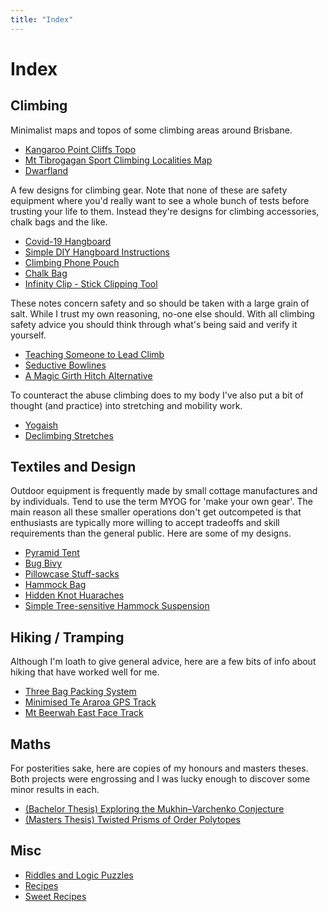 ```yaml
---
title: "Index"
---
```



# Index

## Climbing

Minimalist maps and topos of some climbing areas around Brisbane.

- [Kangaroo Point Cliffs Topo](/kangaroo-point/)
- [Mt Tibrogagan Sport Climbing Localities Map](/tibro-localities/)
- [Dwarfland](/dwarfland/)

A few designs for climbing gear. 
Note that none of these are safety equipment where you'd really want to see a whole bunch of tests before trusting your life to them. 
Instead they're designs for climbing accessories, chalk bags and the like. 

- [Covid-19 Hangboard](/covid-19-hangboard/)
- [Simple DIY Hangboard Instructions](/build-a-hangboard/)
- [Climbing Phone Pouch](/climbing-pouch/)
- [Chalk Bag](/chalk-bag/)
- [Infinity Clip - Stick Clipping Tool](/stick-clip/)

These notes concern safety and so should be taken with a large grain of salt. 
While I trust my own reasoning, no-one else should. 
With all climbing safety advice you should think through what's being said and verify it yourself. 

- [Teaching Someone to Lead Climb](/teaching-lead/)
- [Seductive Bowlines](/bowlines/)
- [A Magic Girth Hitch Alternative](/backward-bowline/)

To counteract the abuse climbing does to my body I've also put a bit of thought (and practice) into stretching and mobility work. 

- [Yogaish](/yogaish/)
- [Declimbing Stretches](/declimbing-flow/)


## Textiles and Design

Outdoor equipment is frequently made by small cottage manufactures and by individuals. 
Tend to use the term MYOG for 'make your own gear'. 
The main reason all these smaller operations don't get outcompeted is that enthusiasts are typically more willing to accept tradeoffs and skill requirements than the general public. 
Here are some of my designs. 

- [Pyramid Tent](/pyramid-tent/)
- [Bug Bivy](/bug-bivy/)
- [Pillowcase Stuff-sacks](/pillowcase-stuff-sack/)
- [Hammock Bag](/hammock-bag/)
- [Hidden Knot Huaraches](/huarache-knot/)
- [Simple Tree-sensitive Hammock Suspension](/hammock-suspension/)


## Hiking / Tramping

Although I'm loath to give general advice, here are a few bits of info about hiking that have worked well for me. 

- [Three Bag Packing System](/three-bags/)
- [Minimised Te Araroa GPS Track](/ta-minimised/)
- [Mt Beerwah East Face Track](/beerwah-east/)



## Maths

For posterities sake, here are copies of my honours and masters theses. 
Both projects were engrossing and I was lucky enough to discover some minor results in each. 

- [(Bachelor Thesis) Exploring the Mukhin–Varchenko Conjecture](/root-systems.pdf)
- [(Masters Thesis) Twisted Prisms of Order Polytopes](/twisted-polytopes.pdf)

## Misc

- [Riddles and Logic Puzzles](/riddles/)
- [Recipes](/recipes/)
- [Sweet Recipes](/sweets/)





